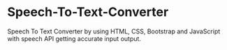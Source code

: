 # Speech-To-Text-Converter
Speech To Text Converter by using HTML, CSS, Bootstrap and JavaScript with speech API getting accurate input output.
